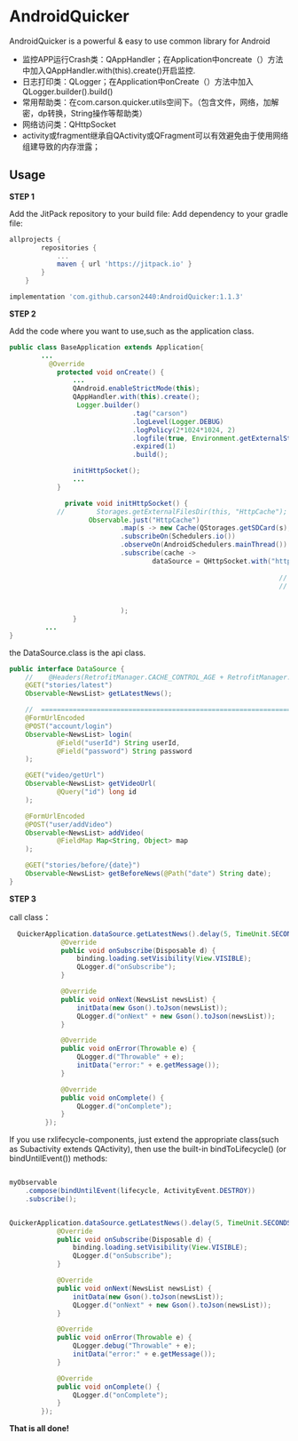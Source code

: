 # AndroidQuicker
AndroidQuicker is a powerful & easy to use common library for Android

* 监控APP运行Crash类：QAppHandler；在Application中oncreate（）方法中加入QAppHandler.with(this).create()开启监控.
* 日志打印类：QLogger；在Application中onCreate（）方法中加入QLogger.builder().build()
* 常用帮助类：在com.carson.quicker.utils空间下。（包含文件，网络，加解密，dp转换，String操作等帮助类）
* 网络访问类：QHttpSocket
* activity或fragment继承自QActivity或QFragment可以有效避免由于使用网络组建导致的内存泄露；

Usage
-----
**STEP 1**

Add the JitPack repository to your build file:
Add dependency to your gradle file:
```groovy
allprojects {
		repositories {
			...
			maven { url 'https://jitpack.io' }
		}
	}
```

```groovy
implementation 'com.github.carson2440:AndroidQuicker:1.1.3'
```
**STEP 2**

Add the code where you want to use,such as the application class.
``` java
public class BaseApplication extends Application{
        ...
          @Override
            protected void onCreate() {
                ...
                QAndroid.enableStrictMode(this);
                QAppHandler.with(this).create();
                 Logger.builder()
                               .tag("carson")
                               .logLevel(Logger.DEBUG)
                               .logPolicy(2*1024*1024, 2)
                               .logfile(true, Environment.getExternalStorageDirectory().getPath() + "/download")
                               .expired(1)
                               .build();

                initHttpSocket();
                ...
            }

              private void initHttpSocket() {
            //        Storages.getExternalFilesDir(this, "HttpCache");
                    Observable.just("HttpCache")
                            .map(s -> new Cache(QStorages.getSDCard(s), 1024 * 1024 * 8))
                            .subscribeOn(Schedulers.io())
                            .observeOn(AndroidSchedulers.mainThread())
                            .subscribe(cache ->
                                    dataSource = QHttpSocket.with("http://news-at.zhihu.com/api/4/")
                                                                        .enableCache(cache)
                                                                    //  .setHttpBuilder(null)
                                                                    //  .setRetrofitBuilder(null)
                                                                        .setDebugMode(true)
                                                                        .create(DataSource.class);
                            );
                }
         ...
}
```

the DataSource.class is the api class.

``` java
public interface DataSource {
    //    @Headers(RetrofitManager.CACHE_CONTROL_AGE + RetrofitManager.CACHE_STALE_SHORT)
    @GET("stories/latest")
    Observable<NewsList> getLatestNews();

    //  ===============================================================
    @FormUrlEncoded
    @POST("account/login")
    Observable<NewsList> login(
            @Field("userId") String userId,
            @Field("password") String password
    );

    @GET("video/getUrl")
    Observable<NewsList> getVideoUrl(
            @Query("id") long id
    );

    @FormUrlEncoded
    @POST("user/addVideo")
    Observable<NewsList> addVideo(
            @FieldMap Map<String, Object> map
    );

    @GET("stories/before/{date}")
    Observable<NewsList> getBeforeNews(@Path("date") String date);
}

```
**STEP 3**

call class：

``` java
  QuickerApplication.dataSource.getLatestNews().delay(5, TimeUnit.SECONDS).subscribeOn(Schedulers.io()).observeOn(AndroidSchedulers.mainThread()).subscribe(new Observer<NewsList>() {
             @Override
             public void onSubscribe(Disposable d) {
                 binding.loading.setVisibility(View.VISIBLE);
                 QLogger.d("onSubscribe");
             }

             @Override
             public void onNext(NewsList newsList) {
                 initData(new Gson().toJson(newsList));
                 QLogger.d("onNext" + new Gson().toJson(newsList));
             }

             @Override
             public void onError(Throwable e) {
                 QLogger.d("Throwable" + e);
                 initData("error:" + e.getMessage());
             }

             @Override
             public void onComplete() {
                 QLogger.d("onComplete");
             }
         });
 ```

 If you use rxlifecycle-components, just extend the appropriate class(such as Subactivity extends QActivity), then use the built-in bindToLifecycle() (or bindUntilEvent()) methods:


``` java

myObservable
    .compose(bindUntilEvent(lifecycle, ActivityEvent.DESTROY))
    .subscribe();


QuickerApplication.dataSource.getLatestNews().delay(5, TimeUnit.SECONDS).subscribeOn(Schedulers.io()).observeOn(AndroidSchedulers.mainThread()).compose(bindToLifecycle()).subscribe(new Observer<NewsList>() {
            @Override
            public void onSubscribe(Disposable d) {
                binding.loading.setVisibility(View.VISIBLE);
                QLogger.d("onSubscribe");
            }

            @Override
            public void onNext(NewsList newsList) {
                initData(new Gson().toJson(newsList));
                QLogger.d("onNext" + new Gson().toJson(newsList));
            }

            @Override
            public void onError(Throwable e) {
                QLogger.debug("Throwable" + e);
                initData("error:" + e.getMessage());
            }

            @Override
            public void onComplete() {
                QLogger.d("onComplete");
            }
        });

```

**That is all done!**

